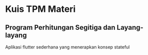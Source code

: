 # Kuis TPM Materi

## Program Perhitungan Segitiga dan Layang-layang

Aplikasi flutter sederhana yang menerapkan konsep stateful
